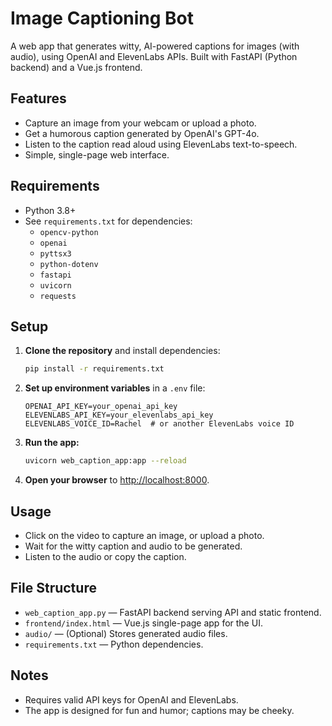 # Image Captioning Bot

A web app that generates witty, AI-powered captions for images (with audio), using OpenAI and ElevenLabs APIs. Built with FastAPI (Python backend) and a Vue.js frontend.

## Features

- Capture an image from your webcam or upload a photo.
- Get a humorous caption generated by OpenAI's GPT-4o.
- Listen to the caption read aloud using ElevenLabs text-to-speech.
- Simple, single-page web interface.

## Requirements

- Python 3.8+
- See `requirements.txt` for dependencies:
  - `opencv-python`
  - `openai`
  - `pyttsx3`
  - `python-dotenv`
  - `fastapi`
  - `uvicorn`
  - `requests`

## Setup

1. **Clone the repository** and install dependencies:
   ```sh
   pip install -r requirements.txt
   ```

2. **Set up environment variables** in a `.env` file:
   ```
   OPENAI_API_KEY=your_openai_api_key
   ELEVENLABS_API_KEY=your_elevenlabs_api_key
   ELEVENLABS_VOICE_ID=Rachel  # or another ElevenLabs voice ID
   ```

3. **Run the app:**
   ```sh
   uvicorn web_caption_app:app --reload
   ```

4. **Open your browser** to [http://localhost:8000](http://localhost:8000).

## Usage

- Click on the video to capture an image, or upload a photo.
- Wait for the witty caption and audio to be generated.
- Listen to the audio or copy the caption.

## File Structure

- `web_caption_app.py` — FastAPI backend serving API and static frontend.
- `frontend/index.html` — Vue.js single-page app for the UI.
- `audio/` — (Optional) Stores generated audio files.
- `requirements.txt` — Python dependencies.

## Notes

- Requires valid API keys for OpenAI and ElevenLabs.
- The app is designed for fun and humor; captions may be cheeky.
